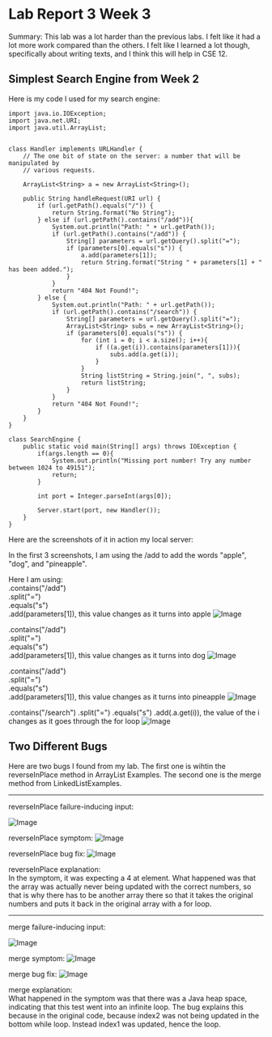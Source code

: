 # Lab Report 3 Week 3

Summary: This lab was a lot harder than the previous labs. I felt like it had a lot more work compared than the others. I felt like I learned a lot though, specifically about writing texts, and I think this will help in CSE 12.

## Simplest Search Engine from Week 2

Here is my code I used for my search engine:

    import java.io.IOException;
    import java.net.URI;
    import java.util.ArrayList;


    class Handler implements URLHandler {
        // The one bit of state on the server: a number that will be manipulated by
        // various requests.

        ArrayList<String> a = new ArrayList<String>();

        public String handleRequest(URI url) {
            if (url.getPath().equals("/")) {
                return String.format("No String");
            } else if (url.getPath().contains("/add")){
                System.out.println("Path: " + url.getPath());
                if (url.getPath().contains("/add")) {
                    String[] parameters = url.getQuery().split("=");
                    if (parameters[0].equals("s")) {
                        a.add(parameters[1]);
                        return String.format("String " + parameters[1] + " has been added.");
                    }
                }
                return "404 Not Found!";
            } else {
                System.out.println("Path: " + url.getPath());
                if (url.getPath().contains("/search")) {
                    String[] parameters = url.getQuery().split("=");
                    ArrayList<String> subs = new ArrayList<String>();
                    if (parameters[0].equals("s")) {
                        for (int i = 0; i < a.size(); i++){
                            if ((a.get(i)).contains(parameters[1])){
                                subs.add(a.get(i));
                            }
                        }
                        String listString = String.join(", ", subs);
                        return listString;
                    }
                }
                return "404 Not Found!";
            }
        }
    }

    class SearchEngine {
        public static void main(String[] args) throws IOException {
            if(args.length == 0){
                System.out.println("Missing port number! Try any number between 1024 to 49151");
                return;
            }

            int port = Integer.parseInt(args[0]);

            Server.start(port, new Handler());
        }
    }

Here are the screenshots of it in action my local server:

In the first 3 screenshots, I am using the /add to add the words "apple", "dog", and "pineapple".

Here I am using:  
.contains("/add")  
.split("=")  
.equals("s")  
.add(parameters[1]), this value changes as it turns into apple
![Image](apple.png)

.contains("/add")  
.split("=")  
.equals("s")  
.add(parameters[1]), this value changes as it turns into dog
![Image](dog.png)

.contains("/add")  
.split("=")  
.equals("s")  
.add(parameters[1]), this value changes as it turns into pineapple
![Image](pineapple.png)

.contains("/search")
.split("=")
.equals("s")
.add(.a.get(i)), the value of the i changes as it goes through the for loop
![Image](query.png)  
  
    
## Two Different Bugs
Here are two bugs I found from my lab. The first one is wihtin the reverseInPlace method in ArrayList Examples. The second one is the merge method from LinkedListExamples.

-----

reverseInPlace failure-inducing input:  

![Image](reverseTest.png)

reverseInPlace symptom:
![Image](reverseSymptoms.png)

reverseInPlace bug fix:
![Image](fixedCode.png)

reverseInPlace explanation:  
In the symptom, it was expecting a 4 at element. What happened was that the array was actually never being updated with the correct numbers, so that is why there has to be another array there so that it takes the original numbers and puts it back in the original array with a for loop.  
  
--------------
  
merge failure-inducing input:  

![Image](testMerge.png)

merge symptom:
![Image](symptomMerge.png)

merge bug fix:
![Image](mergeCode.png)

merge explanation:  
What happened in the symptom was that there was a Java heap space, indicating that this test went into an infinite loop. The bug explains this because in the original code, because index2 was not being updated in the bottom while loop. Instead index1 was updated, hence the loop.
